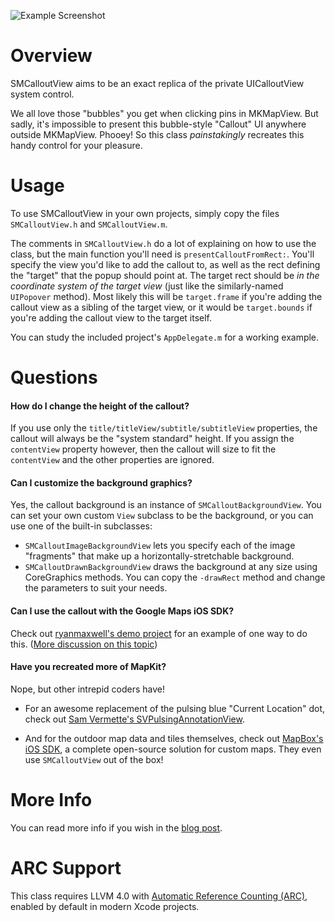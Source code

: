 ![Example Screenshot](http://cl.ly/image/2a2j1p3U243P/Image%202012.09.02%2010:04:58%20AM.png)


Overview
========

SMCalloutView aims to be an exact replica of the private UICalloutView system control.

We all love those "bubbles" you get when clicking pins in MKMapView. But sadly, it's impossible to present this bubble-style "Callout" UI anywhere outside MKMapView. Phooey! So this class _painstakingly_ recreates this handy control for your pleasure.


Usage
=====

To use SMCalloutView in your own projects, simply copy the files `SMCalloutView.h` and `SMCalloutView.m`.

The comments in `SMCalloutView.h` do a lot of explaining on how to use the class, but the main function you'll need is `presentCalloutFromRect:`. You'll specify the view you'd like to add the callout to, as well as the rect defining the "target" that the popup should point at. The target rect should be _in the coordinate system of the target view_ (just like the similarly-named `UIPopover` method). Most likely this will be `target.frame` if you're adding the callout view as a sibling of the target view, or it would be `target.bounds` if you're adding the callout view to the target itself.

You can study the included project's `AppDelegate.m` for a working example.


Questions
=========

#### How do I change the height of the callout?

If you use only the `title/titleView/subtitle/subtitleView` properties, the callout will always be the "system standard" height. If you assign the `contentView` property however, then the callout will size to fit the `contentView` and the other properties are ignored.

  [#29]: https://github.com/nfarina/calloutview/issues/29


#### Can I customize the background graphics?

Yes, the callout background is an instance of `SMCalloutBackgroundView`. You can set your own custom `View` subclass to be the background, or you can use one of the built-in subclasses:

 - `SMCalloutImageBackgroundView` lets you specify each of the image "fragments" that make up a horizontally-stretchable background.
 - `SMCalloutDrawnBackgroundView` draws the background at any size using CoreGraphics methods. You can copy the `-drawRect` method and change the parameters to suit your needs.


#### Can I use the callout with the Google Maps iOS SDK?

Check out [ryanmaxwell's demo project][googlemaps] for an example of one way to do this. ([More discussion on this topic][#25])

  [googlemaps]: https://github.com/ryanmaxwell/GoogleMapsCalloutView
  [#25]: https://github.com/nfarina/calloutview/issues/25


#### Have you recreated more of MapKit? 

Nope, but other intrepid coders have!

- For an awesome replacement of the pulsing blue "Current Location" dot, check out [Sam Vermette's SVPulsingAnnotationView][dot].

- And for the outdoor map data and tiles themselves, check out [MapBox's iOS SDK][mapbox], a complete open-source solution for custom maps. They even use `SMCalloutView` out of the box!

  [dot]: https://github.com/samvermette/SVPulsingAnnotationView
  [mapbox]: https://github.com/mapbox/mapbox-ios-sdk


More Info
=========

You can read more info if you wish in the [blog post][].

  [blog post]: http://nfarina.com/post/29883229869/callout-view


ARC Support
===========

This class requires LLVM 4.0 with [Automatic Reference Counting (ARC)](http://clang.llvm.org/docs/AutomaticReferenceCounting.html), enabled by default in modern Xcode projects.
